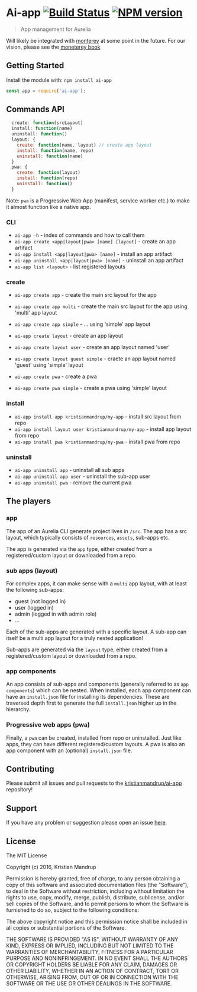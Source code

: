 # Ai-app [![Build Status](https://secure.travis-ci.org/kristianmandrup/ai-app.png?branch=master)](http://travis-ci.org/kristianmandrup/ai-app) [![NPM version](https://badge-me.herokuapp.com/api/npm/ai-app.png)](http://badges.enytc.com/for/npm/ai-app)

> App management for Aurelia

Will likely be integrated with [monterey](https://github.com/monterey-framework/monterey) at some point in the future.
For our vision, please see the [moneterey book](https://aurelia-ui-toolkits.gitbooks.io/monterey-overview/content/)

## Getting Started
Install the module with: `npm install ai-app`

```javascript
const app = require('ai-app');
```

## Commands API

```js
  create: function(srcLayout)
  install: function(name)
  uninstall: function()
  layout: {
    create: function(name, layout) // create app layout
    install: function(name, repo)
    uninstall: function(name)
  }
  pwa: {
    create: function(layout)
    install: function(repo)
    uninstall: function()
  }
```

Note: `pwa` is a Progressive Web App (manifest, service worker etc.) to make it almost function like a native app.

### CLI

- `ai-app -h` - index of commands and how to call them
- `ai-app create <app|layout|pwa> [name] [layout]` - create an app artifact
- `ai-app install <app|layout|pwa> [name]` - install an app artifact
- `ai-app uninstall <app|layout|pwa> [name]` - uninstall an app artifact
- `ai-app list <layout>` - list registered layouts

### create

- `ai-app create app` - create the main src layout for the app
- `ai-app create app multi` - create the main src layout for the app using 'multi' app layout 
- `ai-app create app simple` - ...  using 'simple' app layout

- `ai-app create layout` - create an app layout
- `ai-app create layout user` - create an app layout named 'user'
- `ai-app create layout guest simple` - craete an app layout named 'guest' using 'simple' layout

- `ai-app create pwa` - create a pwa
- `ai-app create pwa simple` - create a pwa using 'simple' layout

### install

- `ai-app install app kristianmandrup/my-app` - install src layout from repo 
- `ai-app install layout user kristianmandrup/my-app` - install app layout from repo
- `ai-app install pwa kristianmandrup/my-pwa` - install pwa from repo

### uninstall

- `ai-app uninstall app` - uninstall all sub apps
- `ai-app uninstall app user` - uninstall the sub-app user 
- `ai-app uninstall pwa` - remove the current pwa

## The players

### app

The app of an Aurelia CLI generate project lives in `/src`.
The app has a src layout, which typically consists of `resources`, `assets`, sub-apps etc.

The app is generated via the `app` type, either created from a registered/custom layout or downloaded from a repo.

### sub apps (layout)

For complex apps, it can make sense with a `multi` app layout, with at least the following sub-apps:
- guest (not logged in)
- user (logged in)
- admin (logged in with admin role)
- ...

Each of the sub-apps are generated with a specific layout. A sub-app can itself be a multi app layout 
for a truly nested application! 

Sub-apps are generated via the `layout` type, either created from a registered/custom layout or downloaded from a repo.

### app components

An app consists of sub-apps and components (generally referred to as `app components`) which can be nested. 
When installed, each app component can have an `install.json` file for installing its dependencies.
These are traversed depth first to generate the full `install.json` higher up in the hierarchy.

### Progressive web apps (pwa)

Finally, a `pwa` can be created, installed from repo or uninstalled. Just like apps, 
they can have different registered/custom layouts. 
A pwa is also an app component with an (optional) `install.json` file.

## Contributing

Please submit all issues and pull requests to the [kristianmandrup/ai-app](https://github.com/kristianmandrup/ai-app) repository!

## Support
If you have any problem or suggestion please open an issue [here](https://github.com/kristianmandrup/ai-app/issues).

## License 

The MIT License

Copyright (c) 2016, Kristian Mandrup

Permission is hereby granted, free of charge, to any person
obtaining a copy of this software and associated documentation
files (the "Software"), to deal in the Software without
restriction, including without limitation the rights to use,
copy, modify, merge, publish, distribute, sublicense, and/or sell
copies of the Software, and to permit persons to whom the
Software is furnished to do so, subject to the following
conditions:

The above copyright notice and this permission notice shall be
included in all copies or substantial portions of the Software.

THE SOFTWARE IS PROVIDED "AS IS", WITHOUT WARRANTY OF ANY KIND,
EXPRESS OR IMPLIED, INCLUDING BUT NOT LIMITED TO THE WARRANTIES
OF MERCHANTABILITY, FITNESS FOR A PARTICULAR PURPOSE AND
NONINFRINGEMENT. IN NO EVENT SHALL THE AUTHORS OR COPYRIGHT
HOLDERS BE LIABLE FOR ANY CLAIM, DAMAGES OR OTHER LIABILITY,
WHETHER IN AN ACTION OF CONTRACT, TORT OR OTHERWISE, ARISING
FROM, OUT OF OR IN CONNECTION WITH THE SOFTWARE OR THE USE OR
OTHER DEALINGS IN THE SOFTWARE.

